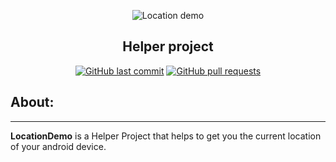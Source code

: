
<p align="center">

<img src="https://user-images.githubusercontent.com/87614560/216810132-32d6c7bd-b5ba-43df-900b-6745580e0646.gif" alt="Location demo"/>
</p>

<h2 align="center">Helper project</h2>

<p align="center">
    <a href="https://github.com/SB2318/LocationDemo/commits/master">
    <img src="https://img.shields.io/github/last-commit/SB2318/LocationDemo?style=flat-square&logo=github&logoColor=white"
         alt="GitHub last commit"></a>
    <a href="https://github.com/SB2318/LocationDemo/pulls">
    <img src="https://img.shields.io/github/issues-pr-raw/SB2318/LocationDemo?style=flat-square&logo=github&logoColor=white"
         alt="GitHub pull requests"></a>
</p>

## About:
--------
**LocationDemo** is a Helper Project that helps to get you the current location of your android device. 


